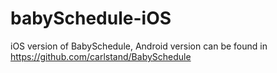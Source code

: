 # babySchedule-iOS

iOS version of BabySchedule, Android version can be found in https://github.com/carlstand/BabySchedule
